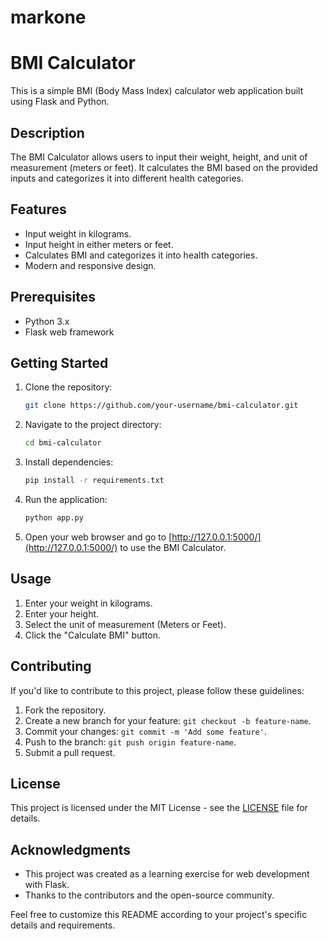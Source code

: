 # markone
# BMI Calculator

This is a simple BMI (Body Mass Index) calculator web application built using Flask and Python.

## Description

The BMI Calculator allows users to input their weight, height, and unit of measurement (meters or feet). It calculates the BMI based on the provided inputs and categorizes it into different health categories.

## Features

- Input weight in kilograms.
- Input height in either meters or feet.
- Calculates BMI and categorizes it into health categories.
- Modern and responsive design.

## Prerequisites

- Python 3.x
- Flask web framework

## Getting Started

1. Clone the repository:

    ```bash
    git clone https://github.com/your-username/bmi-calculator.git
    ```

2. Navigate to the project directory:

    ```bash
    cd bmi-calculator
    ```

3. Install dependencies:

    ```bash
    pip install -r requirements.txt
    ```

4. Run the application:

    ```bash
    python app.py
    ```

5. Open your web browser and go to [http://127.0.0.1:5000/](http://127.0.0.1:5000/) to use the BMI Calculator.

## Usage

1. Enter your weight in kilograms.
2. Enter your height.
3. Select the unit of measurement (Meters or Feet).
4. Click the "Calculate BMI" button.

## Contributing

If you'd like to contribute to this project, please follow these guidelines:

1. Fork the repository.
2. Create a new branch for your feature: `git checkout -b feature-name`.
3. Commit your changes: `git commit -m 'Add some feature'`.
4. Push to the branch: `git push origin feature-name`.
5. Submit a pull request.

## License

This project is licensed under the MIT License - see the [LICENSE](LICENSE) file for details.

## Acknowledgments

- This project was created as a learning exercise for web development with Flask.
- Thanks to the contributors and the open-source community.

Feel free to customize this README according to your project's specific details and requirements.
